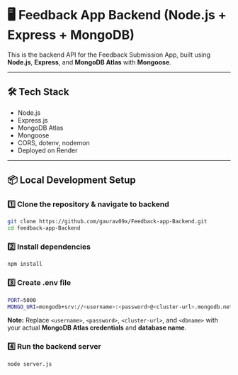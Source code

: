 # 🖥️ Feedback App Backend (Node.js + Express + MongoDB)

This is the backend API for the Feedback Submission App, built using **Node.js**, **Express**, and **MongoDB Atlas** with **Mongoose**.

---

## 🛠️ Tech Stack
- Node.js
- Express.js
- MongoDB Atlas
- Mongoose
- CORS, dotenv, nodemon
- Deployed on Render

---

## 📦 Local Development Setup

### 1️⃣ Clone the repository & navigate to backend
```bash
git clone https://github.com/gaurav09x/Feedback-app-Backend.git
cd feedback-app-Backend
```

### 2️⃣ Install dependencies
```bash
npm install
```
### 3️⃣ Create .env file
```bash
PORT=5000
MONGO_URI=mongodb+srv://<username>:<password>@<cluster-url>.mongodb.net/<dbname>?retryWrites=true&w=majority
```
**Note:** Replace `<username>`, `<password>`, `<cluster-url>`, and `<dbname>` with your actual **MongoDB Atlas credentials** and **database name**.


### 4️⃣ Run the backend server
```bash
node server.js
```
